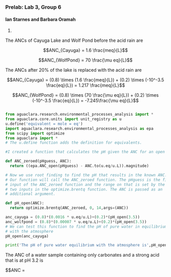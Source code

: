 ### Prelab: Lab 3, Group 6
#### Ian Starnes and Barbara Oramah


1.

The ANCs of Cayuga Lake and Wolf Pond before the acid rain are

$$ANC_{Cayuga} = 1.6 \frac{meq}{L}$$

$$ANC_{WolfPond} = 70 \frac{\mu eq}{L}$$

The ANCs after 20% of the lake is replaced with the acid rain are

$$ANC_{Cayuga} = (0.8) \times (1.6 \frac{meq}{L}) + (0.2) \times (-10^-3.5 \frac{eq}{L}) = 1.217 \frac{meq}{L}$$

$$ANC_{WolfPond} = (0.8) \times (70 \frac{\mu eq}{L}) + (0.2) \times (-10^-3.5 \frac{eq}{L}) = -7.245\frac{\mu eq}{L}$$

```python

from aguaclara.research.environmental_processes_analysis import *
from aguaclara.core.units import unit_registry as u
u.define('equivalent = mole = eq')
import aguaclara.research.environmental_processes_analysis as epa
from scipy import optimize
from aguaclara import *
# The u.define function adds the definition for equivalents.

#I created a function that calculates the pH given the ANC for an open system. You can use this code to find the pH of the lake and the pond!

def ANC_zeroed(pHguess, ANC):
  return ((epa.ANC_open(pHguess) - ANC.to(u.eq/u.L)).magnitude)

# Now we use root finding to find the pH that results in the known ANC.
# Our function will call the ANC_zeroed function. The pHguess is the first
# input of the ANC_zeroed function and the range on that is set by the next
# two inputs in the optimize.brentq function. The ANC is passed as an
# additional argument.

def pH_open(ANC):
  return optimize.brentq(ANC_zeroed, 0, 14,args=(ANC))

anc_cayuga = (0.8)*(0.0016 * u.eq/u.L)+(0.2)*(pH_open(3.5))
anc_wolfpond = (0.8)*(0.00007 * u.eq/u.L)+(0.2)*(pH_open(3.5))
# We can test this function to find the pH of pure water in equilibrium
# with the atmosphere
pH_open(anc_cayuga)

print('The pH of pure water equilibrium with the atmosphere is',pH_open(anc_cayuga))

```

The ANC of a water sample containing only carbonates and a strong acid that is at pH 3.2 is

$$ANC =
